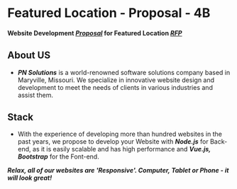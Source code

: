 # Featured Location - Proposal - 4B

#### Website Development [***Proposal***](https://github.com/pramod096/Proposal-4B/blob/main/Proposal.md) for Featured Location [***RFP***](https://github.com/KeerthiMuli/featured-locations)

## About US

* ***PN Solutions*** is a world-renowned software solutions company based in Maryville, Missouri. We specialize in innovative website design and development to meet the needs of clients in various industries and assist them.

## Stack

* With the experience of developing more than hundred websites in the past years, we propose to develop your Website with ***Node.js*** for Back-end, as it is easily scalable and has high performance and ***Vue.js, Bootstrap*** for the Font-end.

***Relax, all of our websites are 'Responsive'.
Computer, Tablet or Phone - it will look great!***

